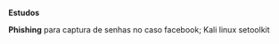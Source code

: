 <strong>Estudos</strong>

<strong>Phishing</strong> para captura de senhas no caso facebook;
<list>
Kali linux
setoolkit
</list>
